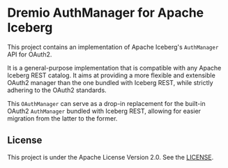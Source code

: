 <!--
Copyright (C) 2025 Dremio Corporation

Licensed under the Apache License, Version 2.0 (the "License");
you may not use this file except in compliance with the License.
You may obtain a copy of the License at

    http://www.apache.org/licenses/LICENSE-2.0

Unless required by applicable law or agreed to in writing, software
distributed under the License is distributed on an "AS IS" BASIS,
WITHOUT WARRANTIES OR CONDITIONS OF ANY KIND, either express or implied.
See the License for the specific language governing permissions and
limitations under the License.
-->
# Dremio AuthManager for Apache Iceberg

This project contains an implementation of Apache Iceberg's `AuthManager` API for OAuth2.

It is a general-purpose implementation that is compatible with any Apache Iceberg REST
catalog. It aims at providing a more flexible and extensible OAuth2 manager than the one bundled
with Iceberg REST, while strictly adhering to the OAuth2 standards.

This `OAuthManager` can serve as a drop-in replacement for the built-in OAuth2 `AuthManager` bundled
with Iceberg REST, allowing for easier migration from the latter to the former.

## License

This project is under the Apache License Version 2.0. See the [LICENSE](LICENSE).
